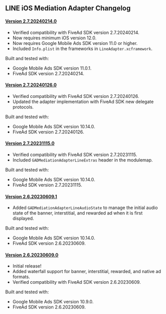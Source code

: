 ## LINE iOS Mediation Adapter Changelog

#### [Version 2.7.20240214.0](https://dl.google.com/googleadmobadssdk/mediation/ios/line/LineAdapter-2.7.20240214.0.zip)
- Verified compatibility with FiveAd SDK version 2.7.20240214.
- Now requires minimum iOS version 12.0.
- Now requires Google Mobile Ads SDK version 11.0 or higher.
- Included `Info.plist` in the frameworks in `LineAdapter.xcframework`.

Built and tested with:
- Google Mobile Ads SDK version 11.0.1.
- FiveAd SDK version 2.7.20240214.

#### [Version 2.7.20240126.0](https://dl.google.com/googleadmobadssdk/mediation/ios/line/LineAdapter-2.7.20240126.0.zip)
- Verified compatibility with FiveAd SDK version 2.7.20240126.
- Updated the adapter implementation with FiveAd SDK new delegate protocols.

Built and tested with:
- Google Mobile Ads SDK version 10.14.0.
- FiveAd SDK version 2.7.20240126.

#### [Version 2.7.20231115.0](https://dl.google.com/googleadmobadssdk/mediation/ios/line/LineAdapter-2.7.20231115.0.zip)
- Verified compatibility with FiveAd SDK version 2.7.20231115.
- Included `GADMediationAdapterLineExtras` header in the modulemap.

Built and tested with:
- Google Mobile Ads SDK version 10.14.0.
- FiveAd SDK version 2.7.20231115.

#### [Version 2.6.20230609.1](https://dl.google.com/googleadmobadssdk/mediation/ios/line/LineAdapter-2.6.20230609.1.zip)
- Added `GADMediationAdapterLineAudioState` to manage the initial audio state of the banner, interstitial, and rewarded ad when it is first displayed.

Built and tested with:
- Google Mobile Ads SDK version 10.14.0.
- FiveAd SDK version 2.6.20230609.

#### [Version 2.6.20230609.0](https://dl.google.com/googleadmobadssdk/mediation/ios/line/LineAdapter-2.6.20230609.0.zip)
- Initial release!
- Added waterfall support for banner, interstitial, rewarded, and native ad formats.
- Verified compatibility with FiveAd SDK version 2.6.20230609.

Built and tested with:
- Google Mobile Ads SDK version 10.9.0.
- FiveAd SDK version 2.6.20230609.